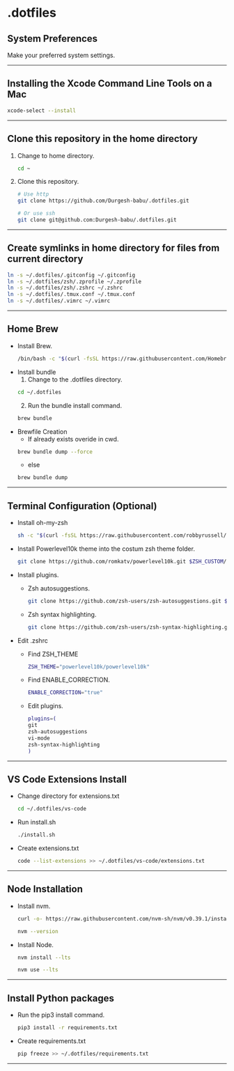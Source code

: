# **.dotfiles**

## System Preferences
Make your preferred system settings.

---


## Installing the Xcode Command Line Tools on a Mac
```zsh
xcode-select --install
```

---


## Clone this repository in the home directory
1. Change to home directory.
    ```zsh
    cd ~
    ```
2. Clone this repository.
    ```zsh
    # Use http
    git clone https://github.com/Durgesh-babu/.dotfiles.git
    ```
    ```zsh
    # Or use ssh
    git clone git@github.com:Durgesh-babu/.dotfiles.git
    ```

---


## Create symlinks in home directory for files from current directory
```zsh
ln -s ~/.dotfiles/.gitconfig ~/.gitconfig
ln -s ~/.dotfiles/zsh/.zprofile ~/.zprofile
ln -s ~/.dotfiles/zsh/.zshrc ~/.zshrc
ln -s ~/.dotfiles/.tmux.conf ~/.tmux.conf
ln -s ~/.dotfiles/.vimrc ~/.vimrc
```

---


## Home Brew
- Install Brew.
    ```zsh
    /bin/bash -c "$(curl -fsSL https://raw.githubusercontent.com/Homebrew/install/HEAD/install.sh)"
    ```
- Install bundle
    1. Change to the .dotfiles directory.
    ```zsh
    cd ~/.dotfiles
    ```
    2. Run the bundle install command.
    ```zsh
    brew bundle
    ```
- Brewfile Creation
    - If already exists overide in cwd.
    ```zsh
    brew bundle dump --force
    ```
    - else
    ```zsh
    brew bundle dump
    ```
---


## Terminal Configuration (Optional)
- Install oh-my-zsh
    ```zsh
    sh -c "$(curl -fsSL https://raw.githubusercontent.com/robbyrussell/oh-my-zsh/master/tools/install.sh)"
    ```
- Install Powerlevel10k theme into the costum zsh theme folder.
    ```zsh
    git clone https://github.com/romkatv/powerlevel10k.git $ZSH_CUSTOM/themes/powerlevel10k
    ```

- Install plugins.
    - Zsh autosuggestions. 
        ```zsh
        git clone https://github.com/zsh-users/zsh-autosuggestions.git $ZSH_CUSTOM/plugins/zsh-autosuggestions
        ```
    - Zsh syntax highlighting.
        ```zsh
        git clone https://github.com/zsh-users/zsh-syntax-highlighting.git $ZSH_CUSTOM/plugins/zsh-syntax-highlighting
        ```
- Edit .zshrc
    - Find ZSH_THEME
        ```zsh
        ZSH_THEME="powerlevel10k/powerlevel10k"
        ```
    - Find ENABLE_CORRECTION.
        ```zsh
        ENABLE_CORRECTION="true"
        ```
    - Edit plugins.
        ```zsh
        plugins=(
        git 
        zsh-autosuggestions
        vi-mode
        zsh-syntax-highlighting
        )
        ```

---


## VS Code Extensions Install
- Change directory for extensions.txt
    ```zsh
    cd ~/.dotfiles/vs-code
    ```
- Run install.sh
    ```zsh
    ./install.sh
    ```
- Create extensions.txt
    ```zsh
    code --list-extensions >> ~/.dotfiles/vs-code/extensions.txt
    ```

---


## Node Installation
- Install nvm.
    ```zsh
    curl -o- https://raw.githubusercontent.com/nvm-sh/nvm/v0.39.1/install.sh | bash
    ```
    ```zsh
    nvm --version
    ```

- Install Node.
    ```zsh
    nvm install --lts
    ```
    ```zsh
    nvm use --lts
    ```
---


## Install Python packages
- Run the pip3 install command.
    ```zsh
    pip3 install -r requirements.txt
    ```
- Create requirements.txt
    ```zsh
    pip freeze >> ~/.dotfiles/requirements.txt
    ```

---
